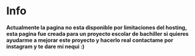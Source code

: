 # Info
**Actualmente la pagina no esta disponible por limitaciones del hosting, esta pagina fue creada para un proyecto escolar de bachiller si quieres ayudarme a mejorar este proyecto y hacerlo real contactame por instagram y te dare mi nequi :)**

